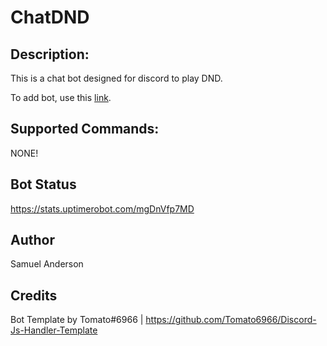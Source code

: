 # ChatDND

## Description:

This is a chat bot designed for discord to play DND.

To add bot, use this [link](https://discord.com/api/oauth2/authorize?client_id=1053904885537574982&permissions=1507466669296&scope=bot).

## Supported Commands:

NONE!

## Bot Status

https://stats.uptimerobot.com/mgDnVfp7MD

## Author

Samuel Anderson

## Credits

Bot Template by Tomato#6966 | https://github.com/Tomato6966/Discord-Js-Handler-Template
